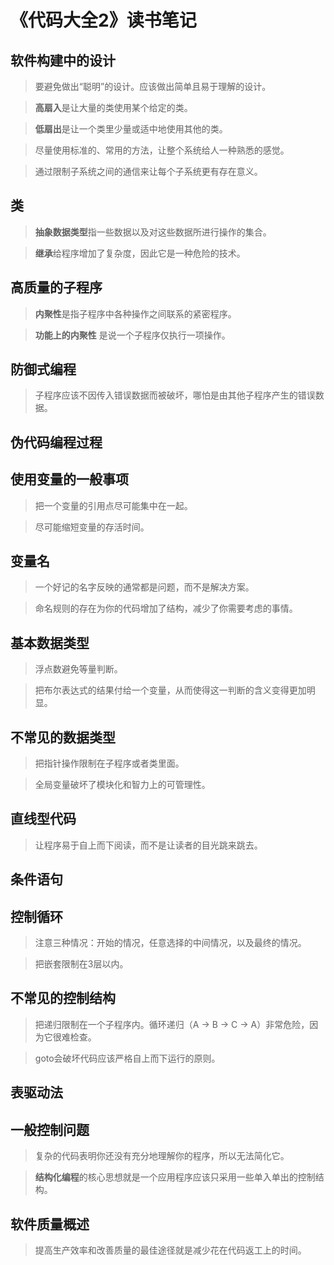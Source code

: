 # 《代码大全2》读书笔记

## 软件构建中的设计

> 要避免做出“聪明”的设计。应该做出简单且易于理解的设计。  

> **高扇入**是让大量的类使用某个给定的类。

> **低扇出**是让一个类里少量或适中地使用其他的类。

> 尽量使用标准的、常用的方法，让整个系统给人一种熟悉的感觉。  

> 通过限制子系统之间的通信来让每个子系统更有存在意义。



## 类

> **抽象数据类型**指一些数据以及对这些数据所进行操作的集合。

> **继承**给程序增加了复杂度，因此它是一种危险的技术。

## 高质量的子程序

> **内聚性**是指子程序中各种操作之间联系的紧密程序。

> **功能上的内聚性** 是说一个子程序仅执行一项操作。


## 防御式编程

> 子程序应该不因传入错误数据而被破坏，哪怕是由其他子程序产生的错误数据。

## 伪代码编程过程

## 使用变量的一般事项

> 把一个变量的引用点尽可能集中在一起。

> 尽可能缩短变量的存活时间。

## 变量名

> 一个好记的名字反映的通常都是问题，而不是解决方案。

> 命名规则的存在为你的代码增加了结构，减少了你需要考虑的事情。

## 基本数据类型

> 浮点数避免等量判断。

> 把布尔表达式的结果付给一个变量，从而使得这一判断的含义变得更加明显。

## 不常见的数据类型

> 把指针操作限制在子程序或者类里面。

> 全局变量破坏了模块化和智力上的可管理性。

## 直线型代码

> 让程序易于自上而下阅读，而不是让读者的目光跳来跳去。

## 条件语句

## 控制循环

> 注意三种情况：开始的情况，任意选择的中间情况，以及最终的情况。

> 把嵌套限制在3层以内。

## 不常见的控制结构

> 把递归限制在一个子程序内。循环递归（A -> B -> C -> A）非常危险，因为它很难检查。

> goto会破坏代码应该严格自上而下运行的原则。

## 表驱动法

## 一般控制问题

> 复杂的代码表明你还没有充分地理解你的程序，所以无法简化它。

> **结构化编程**的核心思想就是一个应用程序应该只采用一些单入单出的控制结构。

## 软件质量概述

> 提高生产效率和改善质量的最佳途径就是减少花在代码返工上的时间。
